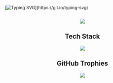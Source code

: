 [![Typing SVG](https://readme-typing-svg.demolab.com?font=Poppins&weight=500&size=24&pause=1000&color=F7F7F7&center=true&width=435&lines=Welcome+to+JunLovin's+Github!)](https://git.io/typing-svg)

![]()

<div align="center">
  <img src="https://i.pinimg.com/originals/70/37/d4/7037d478852af21357f038fac2d2e9f6.gif">
</div>

<div align="center">
  <h2>Tech Stack</h2>
  <img src="https://skillicons.dev/icons?i=js,html,css,react"/>
</div>

<div align="center">
  <h2>GitHub Trophies</h2>
  <img src="https://github-profile-trophy.vercel.app/?username=JunLovin&theme=onedark"/>
</div>

